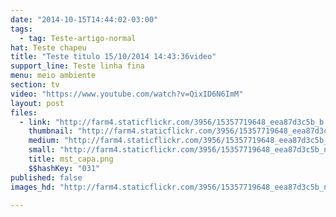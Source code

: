 ```yaml
---
date: "2014-10-15T14:44:02-03:00"
tags:
  - tag: Teste-artigo-normal
hat: Teste chapeu
title: "Teste titulo 15/10/2014 14:43:36video"
support_line: Teste linha fina
menu: meio ambiente
section: tv
video: "https://www.youtube.com/watch?v=QixID6N6ImM"
layout: post
files:
  - link: "http://farm4.staticflickr.com/3956/15357719648_eea87d3c5b_b.jpg"
    thumbnail: "http://farm4.staticflickr.com/3956/15357719648_eea87d3c5b_t.jpg"
    medium: "http://farm4.staticflickr.com/3956/15357719648_eea87d3c5b_z.jpg"
    small: "http://farm4.staticflickr.com/3956/15357719648_eea87d3c5b_n.jpg"
    title: mst_capa.png
    $$hashKey: "031"
published: false
images_hd: "http://farm4.staticflickr.com/3956/15357719648_eea87d3c5b_n.jpg"

---
```


